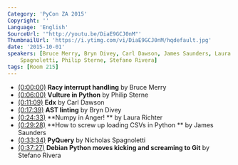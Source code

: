 ```yaml
---
Category: 'PyCon ZA 2015'
Copyright: ''
Language: 'English'
SourceUrl: '"http://youtu.be/DiaE9GCJ0nM"'
ThumbnailUrl: 'https://i.ytimg.com/vi/DiaE9GCJ0nM/hqdefault.jpg'
date: '2015-10-01'
speakers: [Bruce Merry, Bryn Divey, Carl Dawson, James Saunders, Laura Richter, Nicholas
    Spagnoletti, Philip Sterne, Stefano Rivera]
tags: [Room 215]
---
```

* [(0:00:00)](http://youtu.be/DiaE9GCJ0nM?t=0h0m0s) **Racy interrupt handling** by Bruce Merry
* [(0:06:00)](http://youtu.be/DiaE9GCJ0nM?t=0h6m0s) **Vulture in Python** by Philip Sterne
* [(0:11:09)](http://youtu.be/DiaE9GCJ0nM?t=0h11m9s) **Edx** by Carl Dawson
* [(0:17:39)](http://youtu.be/DiaE9GCJ0nM?t=0h17m39s) **AST linting** by Bryn Divey
* [(0:24:33)](http://youtu.be/DiaE9GCJ0nM?t=0h24m33s) **Numpy in Anger! ** by Laura Richter
* [(0:29:28)](http://youtu.be/DiaE9GCJ0nM?t=0h29m28s) **How to screw up loading CSVs in Python ** by James Saunders
* [(0:33:34)](http://youtu.be/DiaE9GCJ0nM?t=0h33m34s) **PyQuery** by Nicholas Spagnoletti
* [(0:37:27)](http://youtu.be/DiaE9GCJ0nM?t=0h37m27s) **Debian Python moves kicking and screaming to Git** by Stefano Rivera